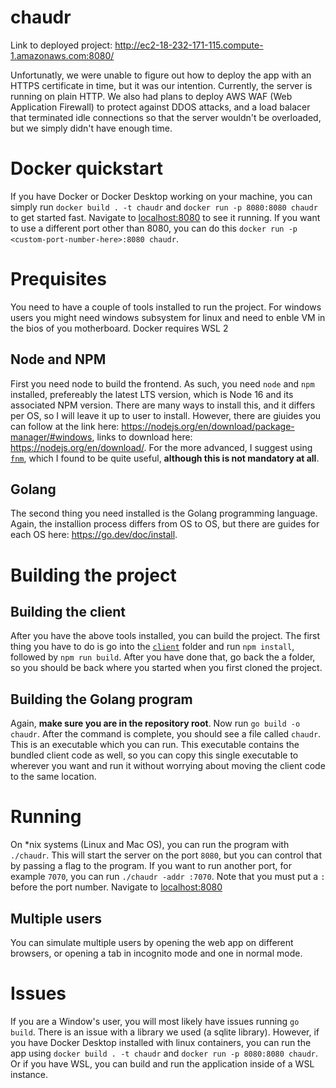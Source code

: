 # chaudr

Link to deployed project: http://ec2-18-232-171-115.compute-1.amazonaws.com:8080/

Unfortunatly, we were unable to figure out how to deploy the app with an HTTPS certificate in time, but it was our intention. Currently, the server is running on plain HTTP. We also had plans to deploy AWS WAF (Web Application Firewall) to protect against DDOS attacks, and a load balacer that terminated idle connections so that the server wouldn't be overloaded, but we simply didn't have enough time.

# Docker quickstart

If you have Docker or Docker Desktop working on your machine, you can simply run `docker build . -t chaudr` and `docker run -p 8080:8080 chaudr` to get started fast. Navigate to [localhost:8080](http://localhost:8080) to see it running. If you want to use a different port other than 8080, you can do this `docker run -p <custom-port-number-here>:8080 chaudr`. 

# Prequisites

You need to have a couple of tools installed to run the project. For windows users you might need windows subsystem for linux and need to enble VM in the bios of you motherboard. Docker requires WSL 2 

## Node and NPM

First you need node to build the frontend. As such, you need `node` and `npm` installed, prefereably the latest LTS version, which is Node 16 and its associated NPM version. There are many ways to install this, and it differs per OS, so I will leave it up to user to install. However, there are giuides you can follow at the link here: https://nodejs.org/en/download/package-manager/#windows, links to download here: https://nodejs.org/en/download/. For the more advanced, I suggest using [`fnm`](https://github.com/Schniz/fnm), which I found to be quite useful, **although this is not mandatory at all**.

## Golang

The second thing you need installed is the Golang programming language. Again, the installion process differs from OS to OS, but there are guides for each OS here: https://go.dev/doc/install.

# Building the project

## Building the client

After you have the above tools installed, you can build the project. The first thing you have to do is go into the [`client`](https://github.com/Velocityofpie/chaudr/tree/main/client) folder and run `npm install`, followed by `npm run build`. After you have done that, go back the a folder, so you should be back where you started when you first cloned the project.

## Building the Golang program

Again, **make sure you are in the repository root**. Now run `go build -o chaudr`. After the command is complete, you should see a file called `chaudr`. This is an executable which you can run. This executable contains the bundled client code as well, so you can copy this single executable to wherever you want and run it without worrying about moving the client code to the same location.

# Running

On \*nix systems (Linux and Mac OS), you can run the program with `./chaudr`. This will start the server on the port `8080`, but you can control that by passing a flag to the program. If you want to run another port, for example `7070`, you can run `./chaudr -addr :7070`. Note that you must put a `:` before the port number. Navigate to [localhost:8080](http://localhost:8080)

## Multiple users

You can simulate multiple users by opening the web app on different browsers, or opening a tab in incognito mode and one in normal mode.

# Issues

If you are a Window's user, you will most likely have issues running `go build`. There is an issue with a library we used (a sqlite library). However, if you have Docker Desktop installed with linux containers, you can run the app using `docker build . -t chaudr` and `docker run -p 8080:8080 chaudr`. Or if you have WSL, you can build and run the application inside of a WSL instance.
